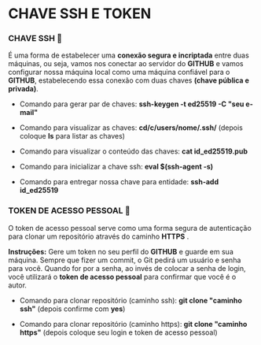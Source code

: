 # CHAVE SSH E TOKEN



### CHAVE SSH :key:

É uma forma de estabelecer uma **conexão segura e incriptada** entre duas máquinas, ou seja, vamos nos conectar ao servidor do **GITHUB** e vamos configurar nossa máquina local como uma máquina confiável para o **GITHUB**, estabelecendo essa conexão com duas chaves **(chave pública e privada)**.



- Comando para gerar par de chaves: **ssh-keygen -t ed25519 -C "seu e-mail"**

- Comando para visualizar as chaves: **cd/c/users/nome/.ssh/** (depois coloque **ls** para listar as chaves)

- Comando para visualizar o conteúdo das chaves: **cat id_ed25519.pub**

- Comando para inicializar a chave ssh: **eval $(ssh-agent -s)**
- Comando para entregar nossa chave para entidade: **ssh-add id_ed25519**



### TOKEN DE ACESSO PESSOAL :closed_lock_with_key:

O token de acesso pessoal serve como uma forma segura de autenticação para clonar um repositório através do caminho **HTTPS** .

**Instruções:** Gere um token no seu perfil do **GITHUB** e guarde em sua máquina. Sempre que fizer um commit, o Git pedirá um usuário e senha para você. Quando for por a senha, ao invés de colocar a senha de login, você utilizará o **token de acesso pessoal** para confirmar que você é o autor.



- Comando para clonar repositório (caminho ssh): **git clone "caminho ssh"** (depois confirme com **yes**)

- Comando para clonar repositório (caminho https): **git clone "caminho https"** (depois coloque seu login e token de acesso pessoal)

 
